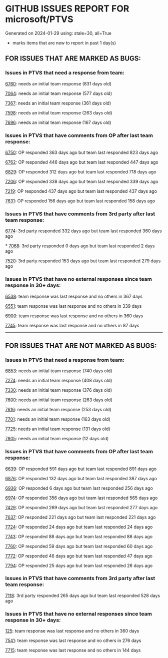 
# GITHUB ISSUES REPORT FOR microsoft/PTVS


Generated on 2024-01-29 using: stale=30, all=True


* marks items that are new to report in past 1 day(s)


## FOR ISSUES THAT ARE MARKED AS BUGS:


### Issues in PTVS that need a response from team:


  [6760](https://github.com/microsoft/PTVS/issues/6760 "Evaluates all the expressions in interactive windows ignore the Completion Mode setting."): needs an initial team response (831 days old)

  [7064](https://github.com/microsoft/PTVS/issues/7064 "Some intellisense don't work well in interactive window after writing some REPL commands"): needs an initial team response (577 days old)

  [7367](https://github.com/microsoft/PTVS/issues/7367 "No output result after clicking 'Execute Project in Python Interactive'"): needs an initial team response (361 days old)

  [7598](https://github.com/microsoft/PTVS/issues/7598 "Auto commenting lines using LF or CRLF "): needs an initial team response (263 days old)

  [7696](https://github.com/microsoft/PTVS/issues/7696 "Go To All can't find the method where is defined in another project"): needs an initial team response (167 days old)

### Issues in PTVS that have comments from OP after last team response:


  [6750](https://github.com/microsoft/PTVS/issues/6750 "An error pops up when run &quot;Django Check, Django Migrate, Django Create Superuser...&quot;. "): OP responded 363 days ago but team last responded 823 days ago

  [6762](https://github.com/microsoft/PTVS/issues/6762 "Unchecked &quot;Parameter information&quot; still has signature help."): OP responded 446 days ago but team last responded 447 days ago

  [6829](https://github.com/microsoft/PTVS/issues/6829 "IntelliSense which is modified manually does not work after restart the VS."): OP responded 312 days ago but team last responded 718 days ago

  [7206](https://github.com/microsoft/PTVS/issues/7206 "The active environment doesn't change with the Cookiecutter Explorer is open"): OP responded 338 days ago but team last responded 339 days ago

  [7219](https://github.com/microsoft/PTVS/issues/7219 "No output with using ipython interactive window"): OP responded 437 days ago but team last responded 437 days ago

  [7631](https://github.com/microsoft/PTVS/issues/7631 "An unexpected error occured when first creating the conda env."): OP responded 156 days ago but team last responded 158 days ago

### Issues in PTVS that have comments from 3rd party after last team response:


  [6774](https://github.com/microsoft/PTVS/issues/6774 "The Python installed from Microsoft Store couldn't view installed packages when first use the environment."): 3rd party responded 332 days ago but team last responded 360 days ago

\* [7068](https://github.com/microsoft/PTVS/issues/7068 "reportMissingImports : Even if the module is successfully installed, a warning will still be displayed in the Error List window"): 3rd party responded 0 days ago but team last responded 2 days ago

  [7520](https://github.com/microsoft/PTVS/issues/7520 " Visual Studio 2022 keeps breaking on exception which seems to be handled in Python internally"): 3rd party responded 153 days ago but team last responded 279 days ago

### Issues in PTVS that have no external responses since team response in 30+ days:


  [6538](https://github.com/microsoft/PTVS/issues/6538 "No static analysis suggestions in Interactive window."): team response was last response and no others in 367 days

  [6551](https://github.com/microsoft/PTVS/issues/6551 "Navigation bar is not working"): team response was last response and no others in 339 days

  [6900](https://github.com/microsoft/PTVS/issues/6900 "Python 3.10 fails to hit breakpoints when &quot;Native Code Debugging&quot; is enabled."): team response was last response and no others in 360 days

  [7745](https://github.com/microsoft/PTVS/issues/7745 "There is no info bar appear to suggest install pytest when Test Explorer is open "): team response was last response and no others in 87 days

---

## FOR ISSUES THAT ARE NOT MARKED AS BUGS:


### Issues in PTVS that need a response from team:


  [6853](https://github.com/microsoft/PTVS/issues/6853 "Unable to install suggested module when using IPython interactive mode."): needs an initial team response (740 days old)

  [7274](https://github.com/microsoft/PTVS/issues/7274 "Changing error messages - differences in reported errors between VS and pyright cli"): needs an initial team response (408 days old)

  [7330](https://github.com/microsoft/PTVS/issues/7330 "Unable to create DLL for C++ "): needs an initial team response (376 days old)

  [7600](https://github.com/microsoft/PTVS/issues/7600 "Modal pop-up persists when a breakpoint cannot resolve conditional expression "): needs an initial team response (263 days old)

  [7616](https://github.com/microsoft/PTVS/issues/7616 "Lots of debug symbols are being loaded at every application start"): needs an initial team response (253 days old)

  [7701](https://github.com/microsoft/PTVS/issues/7701 "No IntelliSense when import a new created django app."): needs an initial team response (163 days old)

  [7725](https://github.com/microsoft/PTVS/issues/7725 "The VS crashed after choose the progress when remote debug."): needs an initial team response (131 days old)

  [7805](https://github.com/microsoft/PTVS/issues/7805 "Refactor rename incorrect when the referenced method is defined in another project."): needs an initial team response (12 days old)

### Issues in PTVS that have comments from OP after last team response:


  [6639](https://github.com/microsoft/PTVS/issues/6639 " IntelliSense does not work when changed SearchPath in PythonSettings.json file in open folder."): OP responded 591 days ago but team last responded 891 days ago

  [6876](https://github.com/microsoft/PTVS/issues/6876 "Extract method only works on one line and rename doesn't work at all"): OP responded 132 days ago but team last responded 387 days ago

  [6936](https://github.com/microsoft/PTVS/issues/6936 "Skip tests after clicking “Analyze Code Coverage”."): OP responded 6 days ago but team last responded 256 days ago

  [6974](https://github.com/microsoft/PTVS/issues/6974 "No IntelliSense when import folder under the workspace."): OP responded 356 days ago but team last responded 565 days ago

  [7429](https://github.com/microsoft/PTVS/issues/7429 "Start without Debug and Start with Debug button not available in right click menu"): OP responded 269 days ago but team last responded 277 days ago

  [7637](https://github.com/microsoft/PTVS/issues/7637 "IntelliSense hangs indefinitely on various occasions, only process restart helps"): OP responded 221 days ago but team last responded 221 days ago

  [7724](https://github.com/microsoft/PTVS/issues/7724 "An error pops up after clicking 'Find' when attach to python remote."): OP responded 24 days ago but team last responded 24 days ago

  [7743](https://github.com/microsoft/PTVS/issues/7743 "environment load sequence broken"): OP responded 88 days ago but team last responded 88 days ago

  [7760](https://github.com/microsoft/PTVS/issues/7760 "Failed to create &quot;tiangolo/full-stack-fastapi-postgresql&quot; template in Cookiecutter. "): OP responded 59 days ago but team last responded 60 days ago

  [7772](https://github.com/microsoft/PTVS/issues/7772 "application won't download"): OP responded 46 days ago but team last responded 47 days ago

  [7794](https://github.com/microsoft/PTVS/issues/7794 "Unable to debug python code in a C++ application that embeds the python interpreter"): OP responded 25 days ago but team last responded 26 days ago

### Issues in PTVS that have comments from 3rd party after last team response:


  [7118](https://github.com/microsoft/PTVS/issues/7118 "IPython interactive mode always freezing"): 3rd party responded 265 days ago but team last responded 528 days ago

### Issues in PTVS that have no external responses since team response in 30+ days:


  [125](https://github.com/microsoft/PTVS/issues/125 "Automatically attach to subprocesses when debugging"): team response was last response and no others in 360 days

  [7541](https://github.com/microsoft/PTVS/issues/7541 "The 'environment.yml' file can not be detected to create a conda env when reload project"): team response was last response and no others in 276 days

  [7715](https://github.com/microsoft/PTVS/issues/7715 "After switching to the &quot;Packages&quot; window a second time, the packages are not displayed."): team response was last response and no others in 144 days
